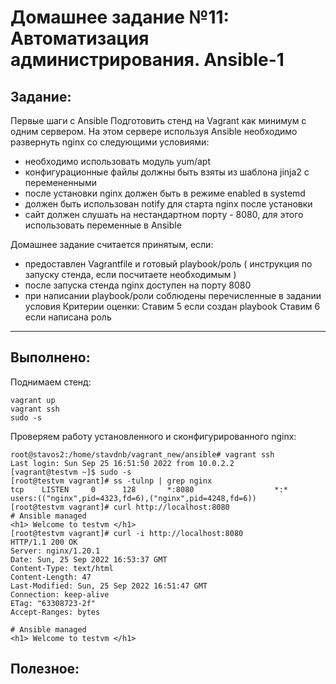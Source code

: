 # **Домашнее задание №11: Автоматизация администрирования. Ansible-1**

## **Задание:**
Первые шаги с Ansible
Подготовить стенд на Vagrant как минимум с одним сервером. На этом сервере используя Ansible необходимо развернуть nginx со следующими условиями:
- необходимо использовать модуль yum/apt
- конфигурационные файлы должны быть взяты из шаблона jinja2 с перемененными
- после установки nginx должен быть в режиме enabled в systemd
- должен быть использован notify для старта nginx после установки
- сайт должен слушать на нестандартном порту - 8080, для этого использовать переменные в Ansible

Домашнее задание считается принятым, если:
- предоставлен Vagrantfile и готовый playbook/роль ( инструкция по запуску стенда, если посчитаете необходимым )
- после запуска стенда nginx доступен на порту 8080
- при написании playbook/роли соблюдены перечисленные в задании условия
Критерии оценки: Ставим 5 если создан playbook
Ставим 6 если написана роль

---

## **Выполнено:**

Поднимаем стенд:
```
vagrant up
vagrant ssh
sudo -s
```

Проверяем работу установленного и сконфигурированного nginx:
```
root@stavos2:/home/stavdnb/vagrant_new/ansible# vagrant ssh
Last login: Sun Sep 25 16:51:50 2022 from 10.0.2.2
[vagrant@testvm ~]$ sudo -s
[root@testvm vagrant]# ss -tulnp | grep nginx
tcp    LISTEN     0      128       *:8080                  *:*                   users:(("nginx",pid=4323,fd=6),("nginx",pid=4248,fd=6))
[root@testvm vagrant]# curl http://localhost:8080
# Ansible managed
<h1> Welcome to testvm </h1>
[root@testvm vagrant]# curl -i http://localhost:8080
HTTP/1.1 200 OK
Server: nginx/1.20.1
Date: Sun, 25 Sep 2022 16:53:37 GMT
Content-Type: text/html
Content-Length: 47
Last-Modified: Sun, 25 Sep 2022 16:51:47 GMT
Connection: keep-alive
ETag: "63308723-2f"
Accept-Ranges: bytes

# Ansible managed
<h1> Welcome to testvm </h1>
```


## **Полезное:**

